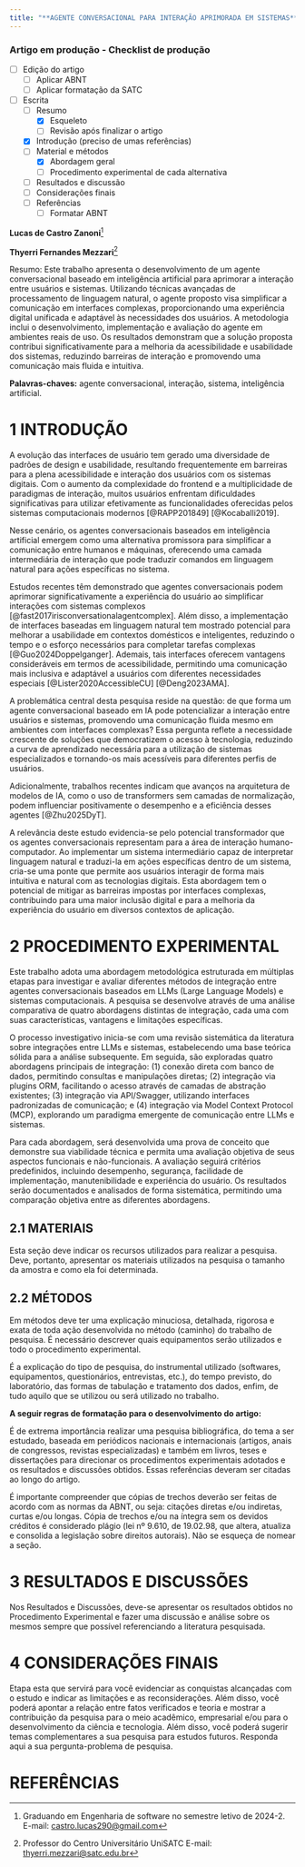 ```yaml
---
title: "**AGENTE CONVERSACIONAL PARA INTERAÇÃO APRIMORADA EM SISTEMAS**"
---
```


### Artigo em produção - Checklist de produção

- [ ] Edição do artigo
  - [ ] Aplicar ABNT
  - [ ] Aplicar formatação da SATC
- [ ] Escrita
  - [ ] Resumo
    - [x] Esqueleto
    - [ ] Revisão após finalizar o artigo
  - [x] Introdução (preciso de umas referências)
  - [ ] Material e métodos
    - [x] Abordagem geral
    - [ ] Procedimento experimental de cada alternativa
  - [ ] Resultados e discussão
  - [ ] Considerações finais
  - [ ] Referências
    - [ ] Formatar ABNT

**Lucas de Castro Zanoni**[^1]

**Thyerri Fernandes Mezzari**[^2]

Resumo: Este trabalho apresenta o desenvolvimento de um agente conversacional baseado em inteligência artificial para aprimorar a interação entre usuários e sistemas. 
Utilizando técnicas avançadas de processamento de linguagem natural, o agente proposto visa simplificar a comunicação em interfaces complexas, proporcionando uma experiência digital unificada e adaptável às necessidades dos usuários. 
A metodologia inclui o desenvolvimento, implementação e avaliação do agente em ambientes reais de uso. 
Os resultados demonstram que a solução proposta contribui significativamente para a melhoria da acessibilidade e usabilidade dos sistemas, reduzindo barreiras de interação e promovendo uma comunicação mais fluida e intuitiva.

**Palavras-chaves:** agente conversacional, interação, sistema, inteligência artificial.

# 1 INTRODUÇÃO

A evolução das interfaces de usuário tem gerado uma diversidade de padrões de design e 
usabilidade, resultando frequentemente em barreiras para a plena acessibilidade e interação 
dos usuários com os sistemas digitais. Com o aumento da complexidade do frontend e a 
multiplicidade de paradigmas de interação, muitos usuários enfrentam dificuldades 
significativas para utilizar efetivamente as funcionalidades oferecidas pelos sistemas 
computacionais modernos [@RAPP201849] [@Kocaballi2019].

Nesse cenário, os agentes conversacionais baseados em inteligência artificial emergem 
como uma alternativa promissora para simplificar a comunicação entre humanos e máquinas, 
oferecendo uma camada intermediária de interação que pode traduzir comandos em linguagem 
natural para ações específicas no sistema.

Estudos recentes têm demonstrado que agentes conversacionais podem aprimorar 
significativamente a experiência do usuário ao simplificar interações com sistemas 
complexos [@fast2017irisconversationalagentcomplex]. Além disso, a implementação de 
interfaces baseadas em linguagem natural tem mostrado potencial para melhorar a usabilidade 
em contextos domésticos e inteligentes, reduzindo o tempo e o esforço necessários para 
completar tarefas complexas [@Guo2024Doppelganger]. Ademais, tais interfaces oferecem 
vantagens consideráveis em termos de acessibilidade, permitindo uma comunicação mais 
inclusiva e adaptável a usuários com diferentes necessidades especiais 
[@Lister2020AccessibleCU] [@Deng2023AMA].

A problemática central desta pesquisa reside na questão: de que forma um agente 
conversacional baseado em IA pode potencializar a interação entre usuários e sistemas, 
promovendo uma comunicação fluida mesmo em ambientes com interfaces complexas? Essa 
pergunta reflete a necessidade crescente de soluções que democratizem o acesso à 
tecnologia, reduzindo a curva de aprendizado necessária para a utilização de sistemas 
especializados e tornando-os mais acessíveis para diferentes perfis de usuários.

Adicionalmente, trabalhos recentes indicam que avanços na arquitetura de modelos de 
IA, como o uso de transformers sem camadas de normalização, podem influenciar positivamente 
o desempenho e a eficiência desses agentes [@Zhu2025DyT].

A relevância deste estudo evidencia-se pelo potencial transformador que os agentes 
conversacionais representam para a área de interação humano-computador. Ao implementar um 
sistema intermediário capaz de interpretar linguagem natural e traduzi-la em ações 
específicas dentro de um sistema, cria-se uma ponte que permite aos usuários interagir de 
forma mais intuitiva e natural com as tecnologias digitais. Esta abordagem tem o potencial 
de mitigar as barreiras impostas por interfaces complexas, contribuindo para uma maior 
inclusão digital e para a melhoria da experiência do usuário em diversos contextos de 
aplicação.

<!-- ## Abordagens de Integração para Análise

### 1. Conexão Direta com Banco de Dados
- [ ] Análise de Vantagens:
  - Acesso direto aos dados brutos
  - Menor latência na recuperação de dados
  - Sem necessidade de camadas API intermediárias
  - Controle completo sobre padrões de acesso a dados
- [ ] Análise de Desvantagens:
  - Preocupações com segurança no acesso direto ao BD
  - Necessidade de lidar com múltiplos tipos de BD
  - Geração complexa de SQL
  - Requer compreensão profunda do esquema
  - Alta manutenção quando o esquema do BD muda

### 2. Integração via Plugin ORM
- [ ] Análise de Vantagens:
  - Aproveita a lógica da aplicação existente
  - Melhor segurança através das camadas do ORM
  - Manutenção mais fácil (segue atualizações da aplicação)
  - Uso mais eficiente de recursos
- [ ] Análise de Desvantagens:
  - Específico para linguagem/framework
  - Requer modificação do código existente
  - Limitado às capacidades do ORM
  - Maior complexidade de implementação para desenvolvedores

### 3. Integração via API/Swagger
- [ ] Análise de Vantagens:
  - Utiliza infraestrutura de API existente
  - Melhor segurança (camadas de autenticação existentes)
  - Agnóstico quanto a linguagem/framework
  - Mais fácil de implementar em sistemas existentes
- [ ] Análise de Desvantagens:
  - Maior latência (requisições HTTP)
  - Sobrecarga de rede
  - Depende da disponibilidade da API
  - Pode requerer múltiplas requisições para operações complexas

### 4. Model Context Protocol (MCP)
- [ ] Análise de Vantagens:
  - Forma padronizada de definir interações com ferramentas
  - Flexível e extensível
  - Agnóstico quanto a linguagem
  - Clara separação de responsabilidades
- [ ] Análise de Desvantagens:
  - Necessita geração dinâmica de servidor
  - Infraestrutura adicional necessária
  - Tecnologia mais recente com menos suporte da comunidade
  - Implementação complexa para ferramentas dinâmicas

## Estrutura de Pesquisa

### 1. Fundamentação Teórica
- [ ] Revisão de padrões existentes de integração com LLMs
- [ ] Análise de arquiteturas de integração de sistemas
- [ ] Considerações de segurança em integrações com IA
- [ ] Métricas e considerações de desempenho

### 2. Análise de Implementação
- [ ] Para cada abordagem:
  - [ ] Design arquitetural
  - [ ] Considerações de segurança
  - [ ] Implicações de desempenho
  - [ ] Complexidade de implementação
  - [ ] Requisitos de manutenção
  - [ ] Aspectos de escalabilidade

### 3. Prova de Conceito
- [ ] Implementação em pequena escala de cada abordagem
- [ ] Cenário de teste padronizado
- [ ] Coleta de métricas de desempenho
- [ ] Análise de segurança
- [ ] Avaliação da experiência do usuário

### 4. Critérios de Avaliação
- [ ] Métricas de desempenho
- [ ] Avaliação de segurança
- [ ] Complexidade de implementação
- [ ] Sobrecarga de manutenção
- [ ] Potencial de escalabilidade
- [ ] Experiência do usuário
- [ ] Esforço de integração

### 5. Framework de Comparação
- [ ] Metodologia de comparação padronizada
- [ ] Métricas quantitativas
- [ ] Análise qualitativa
- [ ] Considerações específicas de casos de uso -->

# 2 PROCEDIMENTO EXPERIMENTAL

Este trabalho adota uma abordagem metodológica estruturada em múltiplas etapas para 
investigar e avaliar diferentes métodos de integração entre agentes conversacionais 
baseados em LLMs (Large Language Models) e sistemas computacionais. A pesquisa se 
desenvolve através de uma análise comparativa de quatro abordagens distintas de 
integração, cada uma com suas características, vantagens e limitações específicas.

O processo investigativo inicia-se com uma revisão sistemática da literatura sobre 
integrações entre LLMs e sistemas, estabelecendo uma base teórica sólida para a 
análise subsequente. Em seguida, são exploradas quatro abordagens principais de 
integração: (1) conexão direta com banco de dados, permitindo consultas e manipulações 
diretas; (2) integração via plugins ORM, facilitando o acesso através de camadas de 
abstração existentes; (3) integração via API/Swagger, utilizando interfaces padronizadas 
de comunicação; e (4) integração via Model Context Protocol (MCP), explorando um 
paradigma emergente de comunicação entre LLMs e sistemas.

Para cada abordagem, será desenvolvida uma prova de conceito que demonstre sua 
viabilidade técnica e permita uma avaliação objetiva de seus aspectos funcionais e 
não-funcionais. A avaliação seguirá critérios predefinidos, incluindo desempenho, 
segurança, facilidade de implementação, manutenibilidade e experiência do usuário. 
Os resultados serão documentados e analisados de forma sistemática, permitindo uma 
comparação objetiva entre as diferentes abordagens.

## 2.1 MATERIAIS

Esta seção deve indicar os recursos utilizados para realizar a
pesquisa.  Deve, portanto, apresentar os materiais utilizados na
pesquisa o tamanho da amostra e como ela foi determinada.

## 2.2 MÉTODOS

Em métodos deve ter uma explicação minuciosa, detalhada, rigorosa e
exata de toda ação desenvolvida no método (caminho) do trabalho de
pesquisa. É necessário descrever quais equipamentos serão utilizados e
todo o procedimento experimental.

É a explicação do tipo de pesquisa, do instrumental utilizado
(softwares, equipamentos, questionários, entrevistas, etc.), do tempo
previsto, do laboratório, das formas de tabulação e tratamento dos
dados, enfim, de tudo aquilo que se utilizou ou será utilizado no
trabalho.

**A seguir regras de formatação para o desenvolvimento do artigo:**

É de extrema importância realizar uma pesquisa bibliográfica, do tema a
ser estudado, baseada em periódicos nacionais e internacionais (artigos,
anais de congressos, revistas especializadas) e também em livros, teses
e dissertações para direcionar os procedimentos experimentais adotados e
os resultados e discussões obtidos. Essas referências deveram ser
citadas ao longo do artigo.

É importante compreender que cópias de trechos deverão ser feitas de
acordo com as normas da ABNT, ou seja: citações diretas e/ou indiretas,
curtas e/ou longas. Cópia de trechos e/ou na íntegra sem os devidos
créditos é considerado plágio (lei nº 9.610, de 19.02.98, que altera,
atualiza e consolida a legislação sobre direitos autorais). Não se
esqueça de nomear a seção.

# 3 RESULTADOS E DISCUSSÕES

Nos Resultados e Discussões, deve-se apresentar os resultados obtidos no
Procedimento Experimental e fazer uma discussão e análise sobre os
mesmos sempre que possível referenciando a literatura pesquisada.

# 4 CONSIDERAÇÕES FINAIS

Etapa esta que servirá para você evidenciar as conquistas alcançadas com
o estudo e indicar as limitações e as reconsiderações. Além disso, você
poderá apontar a relação entre fatos verificados e teoria e mostrar a
contribuição da pesquisa para o meio acadêmico, empresarial e/ou para o
desenvolvimento da ciência e tecnologia. Além disso, você poderá sugerir
temas complementares a sua pesquisa para estudos futuros. Responda aqui
a sua pergunta-problema de pesquisa.

# REFERÊNCIAS

[^1]: Graduando em Engenharia de software no semestre letivo de 2024-2. E-mail: castro.lucas290@gmail.com

[^2]: Professor do Centro Universitário UniSATC E-mail: thyerri.mezzari@satc.edu.br
